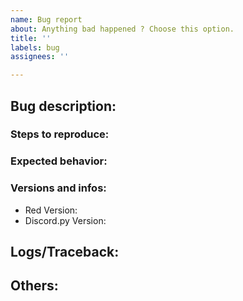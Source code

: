 ```yaml
---
name: Bug report
about: Anything bad happened ? Choose this option.
title: ''
labels: bug
assignees: ''

---
```


## Bug description:
<!--- Explain the bug. -->

### Steps to reproduce:
<!--- How can I reproduce this bug ? How did you found it ? -->

### Expected behavior:
<!--- What should normally happen? -->

### Versions and infos:
 - Red Version:
 - Discord.py Version: 

## Logs/Traceback:
<!---You should have receive a traceback with your error, remove this section if not. -->

## Others:
<!-- If you need to give any other informations -->
